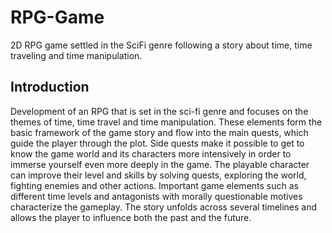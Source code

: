 # RPG-Game
2D RPG game settled in the SciFi genre following a story about time, time traveling and time manipulation.

## Introduction
Development of an RPG that is set in the sci-fi genre and focuses on the themes of time, time travel and time manipulation.
These elements form the basic framework of the game story and flow into the main quests, which guide the player through the plot.
Side quests make it possible to get to know the game world and its characters more intensively in order to immerse yourself even more deeply in the game.
The playable character can improve their level and skills by solving quests, exploring the world, fighting enemies and other actions.
Important game elements such as different time levels and antagonists with morally questionable motives characterize the gameplay.
The story unfolds across several timelines and allows the player to influence both the past and the future.